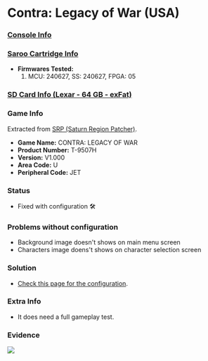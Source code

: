 # Contra: Legacy of War (USA)

### [Console Info](../../../../../Info/Consoles/VA13/README.md)

### [Saroo Cartridge Info](../../../../../Info/Cartridges/RetroGameParadiseStore/1.32F/README.md)

- <b>Firmwares Tested:</b>
  1. MCU: 240627, SS: 240627, FPGA: 05

### [SD Card Info (Lexar - 64 GB - exFat)](../../../../../Info/SdCards/Lexar/64GB/exfat/README.md)

### Game Info

Extracted from [SRP (Saturn Region Patcher)](https://segaxtreme.net/resources/saturn-region-patcher.81/download).

- <b>Game Name:</b> CONTRA: LEGACY OF WAR
- <b>Product Number:</b> T-9507H
- <b>Version:</b> V1.000
- <b>Area Code:</b> U
- <b>Peripheral Code:</b> JET

### Status

- Fixed with configuration :hammer_and_wrench:

### Problems without configuration

- Background image doesn't shows on main menu screen
- Characters image doens't shows on character selection screen

### Solution

- [Check this page for the configuration](https://github.com/williamdsw/saroo-configuration-list/blob/master/U/T-9507H/README.md).

### Extra Info

- It does need a full gameplay test.

### Evidence

[![](https://img.youtube.com/vi/PzwIb63JnI4/0.jpg)](https://www.youtube.com/watch?v=PzwIb63JnI4)
